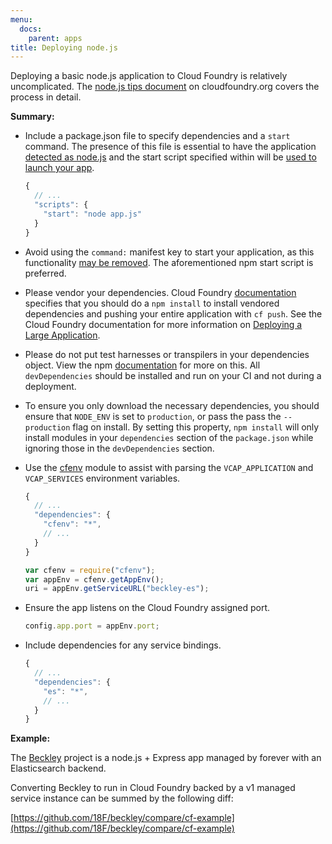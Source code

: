 ```yaml
---
menu:
  docs:
    parent: apps
title: Deploying node.js
---
```


Deploying a basic node.js application to Cloud Foundry is relatively uncomplicated. The [node.js tips document](http://docs.cloudfoundry.org/buildpacks/node/node-tips.html) on cloudfoundry.org covers the process in detail.

**Summary:**

- Include a package.json file to specify dependencies and a `start` command. The presence of this file is essential to have the application [detected as node.js](https://github.com/cloudfoundry/nodejs-buildpack/blob/master/bin/detect) and the start script specified within will be [used to launch your app](https://github.com/cloudfoundry/nodejs-buildpack/blob/94949f6d7c2ee6c84ee04edcc9c94a5454047b75/bin/compile#L134-147).

    ```javascript
    {
      // ...
      "scripts": {
        "start": "node app.js"
      }
    }
    ```

- Avoid using the `command:` manifest key to start your application, as this functionality [may be removed](https://github.com/cloudfoundry/nodejs-buildpack/pull/11#issuecomment-67666273). The aforementioned npm start script is preferred.

- Please vendor your dependencies.  Cloud Foundry [documentation](https://docs.cloudfoundry.org/buildpacks/node/index.html#vendoring) specifies that you should do a `npm install` to install vendored dependencies and pushing your entire application with `cf push`. See the Cloud Foundry documentation for more information on [Deploying a Large Application](https://docs.cloudfoundry.org/devguide/deploy-apps/large-app-deploy.html).

- Please do not put test harnesses or transpilers in your dependencies object. View the npm [documentation](https://docs.npmjs.com/files/package.json#dependencies) for more on this. All `devDependencies` should be installed and run on your CI and not during a deployment.

- To ensure you only download the necessary dependencies, you should ensure that `NODE_ENV` is set to
`production`, or pass the pass the `--production` flag on install. By setting this property, `npm install` will only install modules in your `dependencies`
section of the `package.json` while ignoring those in the `devDependencies` section.

- Use the [cfenv](https://www.npmjs.com/package/cfenv) module to assist with parsing the `VCAP_APPLICATION` and `VCAP_SERVICES` environment variables.

    ```javascript
    {
      // ...
      "dependencies": {
        "cfenv": "*",
        // ...
      }
    }
    ```

    ```javascript
    var cfenv = require("cfenv");
    var appEnv = cfenv.getAppEnv();
    uri = appEnv.getServiceURL("beckley-es");
    ```

- Ensure the app listens on the Cloud Foundry assigned port.

    ```javascript
    config.app.port = appEnv.port;
    ```

- Include dependencies for any service bindings.

    ```javascript
    {
      // ...
      "dependencies": {
        "es": "*",
        // ...
      }
    }
    ```

**Example:**

The [Beckley](https://github.com/18F/beckley) project is a node.js + Express app managed by forever with an Elasticsearch backend.

Converting Beckley to run in Cloud Foundry backed by a v1 managed service instance can be summed by the following diff:

[https://github.com/18F/beckley/compare/cf-example](https://github.com/18F/beckley/compare/cf-example)

